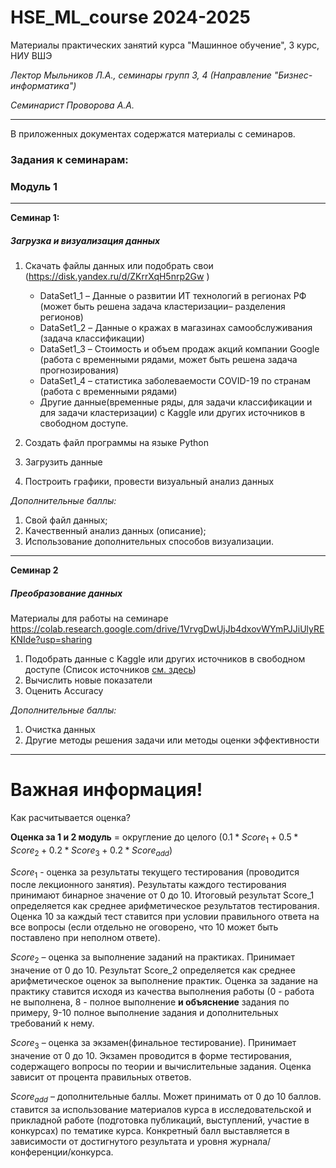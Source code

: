 # HSE_ML_course 2024-2025

Материалы практических занятий курса "Машинное обучение", 3 курс, НИУ ВШЭ

*Лектор Мыльников Л.А., семинары групп 3, 4 (Направление "Бизнес-информатика")*

*Семинарист Проворова А.А.*

---

В приложенных документах содержатся материалы с семинаров.


### Задания к семинарам:

### Модуль 1
---

**Семинар 1:**

##### Загрузка и визуализация данных

1) Скачать файлы данных или подобрать свои (https://disk.yandex.ru/d/ZKrrXqH5nrp2Gw )
   - DataSet1_1 – Данные о развитии ИТ технологий в регионах РФ (может быть решена задача кластеризации– разделения регионов)
   - DataSet1_2 – Данные о кражах в магазинах самообслуживания (задача классификации)
   - DataSet1_3 – Стоимость и объем продаж акций компании Google (работа с временными рядами, может быть решена задача прогнозирования)
   - DataSet1_4 – статистика заболеваемости COVID-19 по странам (работа с временными рядами)
   - Другие данные(временные ряды, для задачи классификации и для задачи кластеризации) с Kaggle или других источников в свободном доступе.

2) Создать файл программы на языке Python
3) Загрузить данные
4) Построить графики, провести визуальный анализ данных

*Дополнительные баллы:* 
1) Свой файл данных;
2) Качественный анализ данных (описание);
3) Использование дополнительных способов визуализации.

---

**Семинар 2**
##### Преобразование данных 

Материалы для работы на семинаре https://colab.research.google.com/drive/1VrvgDwUjJb4dxovWYmPJJiUlyREKNIde?usp=sharing

1) Подобрать данные с Kaggle или других источников в свободном доступе (Список источников [см. здесь](https://github.com/annaprovorova/HSE_ML_course_2024-2025/blob/main/%D0%98%D1%81%D1%82%D0%BE%D1%87%D0%BD%D0%B8%D0%BA%D0%B8%20%D0%B4%D0%B0%D0%BD%D0%BD%D1%8B%D1%85.md))
2) Вычислить новые показатели
3) Оценить Accuracy

*Дополнительные баллы:*
   1) Очистка данных
   2) Другие методы решения задачи или методы оценки эффективности
  
---

# Важная информация!

Как расчитывается оценка?

**Оценка за 1 и 2 модуль** = округление до целого $(0.1 * Score_{1} + 0.5 * Score_{2} + 0.2 * Score_{3} + 0.2 * Score_{add})$

$Score_{1}$ - оценка за результаты текущего тестирования (проводится после лекционного занятия). Результаты каждого тестирования принимают бинарное значение от 0 до 10. Итоговый результат Score_1 определяется как среднее арифметическое результатов тестирования. Оценка 10 за каждый тест ставится при условии правильного ответа на все вопросы (если отдельно не оговорено, что 10 может быть поставлено при неполном ответе).

$Score_{2}$ – оценка за выполнение заданий на практиках. Принимает значение от 0 до 10. Результат Score_2 определяется как среднее арифметическое оценок за выполнение практик. Оценка за задание на практику ставится исходя из качества выполнения работы (0 - работа не выполнена, 8 - полное выполнение **и объяснение** задания по примеру, 9-10 полное выполнение задания и дополнительных требований к нему.

$Score_{3}$ – оценка за экзамен(финальное тестирование). Принимает значение от 0 до 10. Экзамен проводится в форме тестирования, содержащего вопросы по теории и вычислительные задания. Оценка зависит от процента правильных ответов. 

$Score_{add}$ – дополнительные баллы. Может принимать от 0 до 10 баллов. ставится за использование материалов курса в исследовательской и прикладной работе (подготовка публикаций, выступлений, участие в конкурсах) по тематике курса. Конкретный балл выставляется в зависимости от достигнутого результата и уровня журнала/конференции/конкурса.
